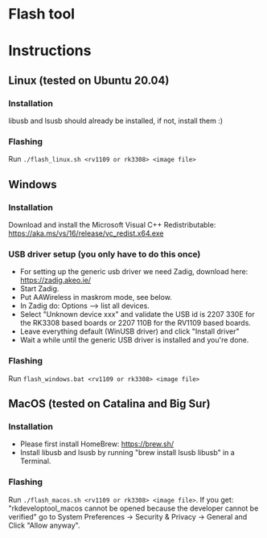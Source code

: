 # Flash tool

# Instructions

## Linux (tested on Ubuntu 20.04)

### Installation

libusb and lsusb should already be installed, if not, install them :)

### Flashing

Run `./flash_linux.sh <rv1109 or rk3308> <image file>`

## Windows

### Installation

Download and install the Microsoft Visual C++ Redistributable: https://aka.ms/vs/16/release/vc_redist.x64.exe

### USB driver setup (you only have to do this once)

- For setting up the generic usb driver we need Zadig, download here: https://zadig.akeo.ie/
- Start Zadig.
- Put AAWireless in maskrom mode, see below.
- In Zadig do: Options --> list all devices.
- Select "Unknown device xxx" and validate the USB id is 2207 330E for the RK3308 based boards or 2207 110B for the
  RV1109 based boards.
- Leave everything default (WinUSB driver) and click "Install driver"
- Wait a while until the generic USB driver is installed and you're done.

### Flashing

Run `flash_windows.bat <rv1109 or rk3308> <image file>`

## MacOS (tested on Catalina and Big Sur)

### Installation

- Please first install HomeBrew: https://brew.sh/
- Install libusb and lsusb by running "brew install lsusb libusb" in a Terminal.

### Flashing

Run `./flash_macos.sh <rv1109 or rk3308> <image file>`. If you get: "rkdeveloptool_macos cannot be opened because the
developer cannot be verified" go to System Preferences -> Security & Privacy -> General and Click "Allow anyway".
